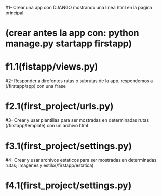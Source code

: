#1- Crear una app con DJANGO mostrando una linea html en la pagina principal 
#   (crear antes la app con: python manage.py startapp firstapp)
#    f1.1(fistapp/views.py)
#2- Responder a direfentes rutas o subrutas de la app, respondemos a (/firstapp/app) con una frase
#    f2.1(first_project/urls.py)
#3- Crear y usar plantillas para ser mostradas en determinadas rutas (/firstapp/template) con un archivo html
#    f3.1(first_project/settings.py)
#4- Crear y usar archivos estaticos para ser mostradas en determinadas rutas; imagenes y estilo(/firstapp/estatica)
#   f4.1(first_project/settings.py)

